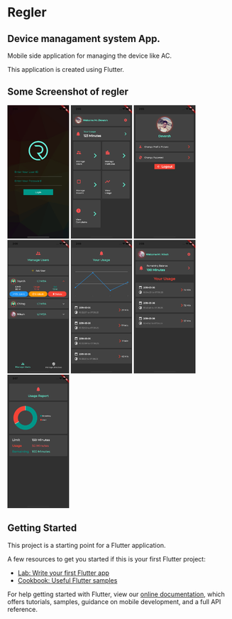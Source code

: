# Regler
## Device managament system App.

Mobile side application for managing the device like AC.

This application is created using Flutter.

## Some Screenshot of regler 

<img src="ss/ss1.png" height="300em" /> <img src="ss/ss2.png" height="300em" /> 
<img src="ss/ss3.png" height="300em" /> <img src="ss/ss5.png" height="300em" />
<img src="ss/ss6.png" height="300em" /> <img src="ss/ss7.png" height="300em" />
<img src="ss/ss8.png" height="300em" /> 

## Getting Started

This project is a starting point for a Flutter application.

A few resources to get you started if this is your first Flutter project:

- [Lab: Write your first Flutter app](https://flutter.io/docs/get-started/codelab)
- [Cookbook: Useful Flutter samples](https://flutter.io/docs/cookbook)

For help getting started with Flutter, view our 
[online documentation](https://flutter.io/docs), which offers tutorials, 
samples, guidance on mobile development, and a full API reference.
